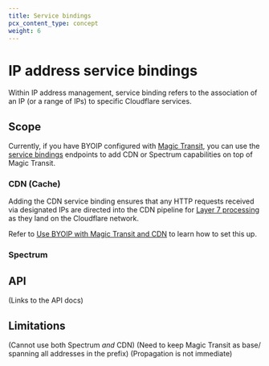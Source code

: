 ```yaml
---
title: Service bindings
pcx_content_type: concept
weight: 6
---
```


# IP address service bindings

Within IP address management, service binding refers to the association of an IP (or a range of IPs) to specific Cloudflare services.

## Scope

Currently, if you have BYOIP configured with [Magic Transit](/magic-transit/), you can use the [service bindings](/api/operations/ip-address-management-service-bindings-list-service-bindings) endpoints to add CDN or Spectrum capabilities on top of Magic Transit.

### CDN (Cache)

Adding the CDN service binding ensures that any HTTP requests received via designated IPs are directed into the CDN pipeline for [Layer 7 processing](/fundamentals/concepts/how-cloudflare-works/#how-cloudflare-works-as-a-reverse-proxy) as they land on the Cloudflare network.

Refer to [Use BYOIP with Magic Transit and CDN](/byoip/service-bindings/magic-transit-with-cdn/) to learn how to set this up.

### Spectrum

## API

(Links to the API docs)

## Limitations

(Cannot use both Spectrum _and_ CDN)
(Need to keep Magic Transit as base/ spanning all addresses in the prefix)
(Propagation is not immediate)